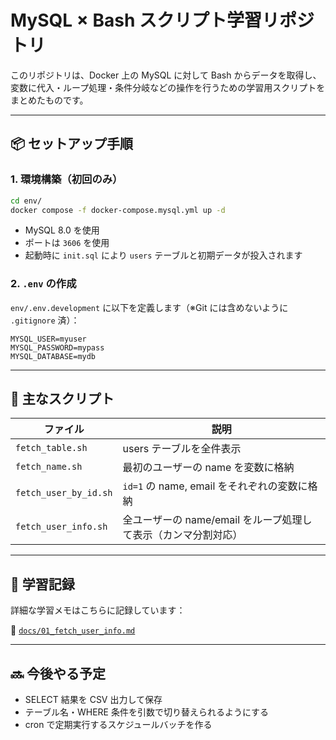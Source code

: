 # MySQL × Bash スクリプト学習リポジトリ

このリポジトリは、Docker 上の MySQL に対して Bash からデータを取得し、  
変数に代入・ループ処理・条件分岐などの操作を行うための学習用スクリプトをまとめたものです。

---

## 📦 セットアップ手順

### 1. 環境構築（初回のみ）

```bash
cd env/
docker compose -f docker-compose.mysql.yml up -d
```

- MySQL 8.0 を使用
- ポートは `3606` を使用
- 起動時に `init.sql` により `users` テーブルと初期データが投入されます

### 2. `.env` の作成

`env/.env.development` に以下を定義します（※Git には含めないように `.gitignore` 済）：

```env
MYSQL_USER=myuser
MYSQL_PASSWORD=mypass
MYSQL_DATABASE=mydb
```

---

## 🚀 主なスクリプト

| ファイル              | 説明                                                           |
| --------------------- | -------------------------------------------------------------- |
| `fetch_table.sh`      | users テーブルを全件表示                                       |
| `fetch_name.sh`       | 最初のユーザーの name を変数に格納                             |
| `fetch_user_by_id.sh` | `id=1` の name, email をそれぞれの変数に格納                   |
| `fetch_user_info.sh`  | 全ユーザーの name/email をループ処理して表示（カンマ分割対応） |

---

## 📝 学習記録

詳細な学習メモはこちらに記録しています：

📄 [`docs/01_fetch_user_info.md`](docs/01_fetch_user_info.md)

---

## 🔜 今後やる予定

- SELECT 結果を CSV 出力して保存
- テーブル名・WHERE 条件を引数で切り替えられるようにする
- cron で定期実行するスケジュールバッチを作る
